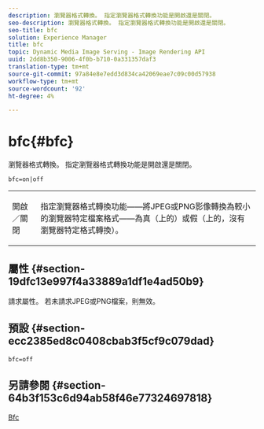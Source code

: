 ```yaml
---
description: 瀏覽器格式轉換。 指定瀏覽器格式轉換功能是開啟還是關閉。
seo-description: 瀏覽器格式轉換。 指定瀏覽器格式轉換功能是開啟還是關閉。
seo-title: bfc
solution: Experience Manager
title: bfc
topic: Dynamic Media Image Serving - Image Rendering API
uuid: 2dd8b350-9006-4f0b-b710-0a331357daf3
translation-type: tm+mt
source-git-commit: 97a84e8e7edd3d834ca42069eae7c09c00d57938
workflow-type: tm+mt
source-wordcount: '92'
ht-degree: 4%

---
```



# bfc{#bfc}

瀏覽器格式轉換。 指定瀏覽器格式轉換功能是開啟還是關閉。

`bfc=on|off`

<table id="simpletable_2D23B1B282CD4216AB5BE7E7430D1B3F"> 
 <tr class="strow"> 
  <td class="stentry"> <p> <span class="codeph"> 開啟／關閉  </span> </p> </td> 
  <td class="stentry"> <p>指定瀏覽器格式轉換功能——將JPEG或PNG影像轉換為較小的瀏覽器特定檔案格式——為真（</span>上的<span class="codeph">）或假（</span>上的<span class="codeph">，沒有瀏覽器特定格式轉換）。 </span></span></p> </td> 
 </tr> 
</table>

## 屬性 {#section-19dfc13e997f4a33889a1df1e4ad50b9}

請求屬性。 若未請求JPEG或PNG檔案，則無效。

## 預設 {#section-ecc2385ed8c0408cbab3f5cf9c079dad}

`bfc=off`

## 另請參閱 {#section-64b3f153c6d94ab58f46e77324697818}

[Bfc](../../../../../is-api/image-catalog/image-serving-api-ref/c-image-catalog-reference/c-attributes-reference/r-bfc.md#reference-5217a41d9d7447d6b0624077eb38d3de)
